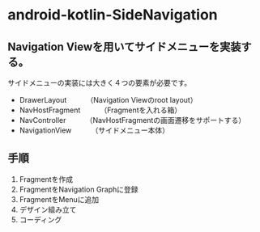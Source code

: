 # android-kotlin-SideNavigation
## Navigation Viewを用いてサイドメニューを実装する。
 サイドメニューの実装には大きく４つの要素が必要です。
  - DrawerLayout
　　　（Navigation Viewのroot layout）
  - NavHostFragment
　　　（Fragmentを入れる箱）
  - NavController
　　　（NavHostFragmentの画面遷移をサポートする）
  - NavigationView
　　　（サイドメニュー本体）

## 手順
 1. Fragmentを作成
 2. FragmentをNavigation Graphに登録
 3. FragmentをMenuに追加
 4. デザイン組み立て
 5. コーディング
